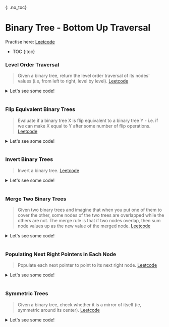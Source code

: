 {: .no_toc}
# Binary Tree - Bottom Up Traversal
Practise here: [Leetcode]()

- TOC
{:toc}

### Level Order Traversal

> Given a binary tree, return the level order traversal of its nodes' values (i.e, from left to right, level by level).
> [Leetcode](https://leetcode.com/problems/binary-tree-level-order-traversal/) <BR>

<details><summary markdown="span">Let's see some code!</summary>

```python
class Solution:
    def levelOrder(self, root: Optional[TreeNode]) -> List[List[int]]:
        q = [(root, 0)]

        res = collections.defaultdict(list)
        while q:
            tmp, d = q.pop(0)
            if tmp is None:
                continue

            res[d].append(tmp.val)
            q.append((tmp.left, d + 1))
            q.append((tmp.right, d + 1))

        return res.values()

    #Using global state
    def levelOrder(self, root: Optional[TreeNode]) -> List[List[int]]:
        def solve(node, d):
            if not node:
                return
            else:
                res[d].append(node.val)
                solve(node.left, d + 1)
                solve(node.right, d + 1)

        res = collections.defaultdict(list)
        solve(root, 0)
        return res.values()
```

</details>
<BR>

### Flip Equivalent Binary Trees

> Evaluate if a binary tree X is flip equivalent to a binary tree Y - i.e. if we can make X equal
to Y after some number of flip operations. 
> [Leetcode](https://leetcode.com/problems/flip-equivalent-binary-trees/) <BR>

<details><summary markdown="span">Let's see some code!</summary>

```python
class Solution(object):
    def flipEquiv(self, a, b):
        if a == b == None:
            return True
        elif a is None or b is None:
            return False
        elif a.val != b.val:
            return False
        return (self.flipEquiv(a.left, b.left)  and self.flipEquiv(a.right, b.right) or
                self.flipEquiv(a.left, b.right) and self.flipEquiv(a.right, b.left))
```

</details>
<BR>

### Invert Binary Trees

> Invert a binary tree.
> [Leetcode](https://leetcode.com/problems/invert-binary-tree/) <BR>

<details><summary markdown="span">Let's see some code!</summary>

```python
def invertTree(root):
    if root is not None:
        return TreeNode(root.val, invertTree(root.right), invertTree(root.left))

```

</details>
<BR>

### Merge Two Binary Trees

> Given two binary trees and imagine that when you put one of them to cover the other, 
some nodes of the two trees are overlapped while the others are not. The merge rule is that if two nodes overlap, 
then sum node values up as the new value of the merged node.
> [Leetcode](https://leetcode.com/problems/merge-two-binary-trees/) <BR>

<details><summary markdown="span">Let's see some code!</summary>

```python
class Solution:
    def mergeTrees(self, a: TreeNode, b: TreeNode) -> TreeNode:
        if a is None and b is None:
            return
        if a is None:
            return b
        elif b is None:
            return a
        if a is not None and b is not None:
            return TreeNode(a.val + b.val, self.mergeTrees(a.left, b.left), self.mergeTrees(a.right, b.right))
```

</details>
<BR>

### Populating Next Right Pointers in Each Node

> Populate each next pointer to point to its next right node. 
> [Leetcode](https://leetcode.com/problems/populating-next-right-pointers-in-each-node-ii/) <BR>

<details><summary markdown="span">Let's see some code!</summary>

```python
class Solution:
    def connect(self, root: 'Node') -> 'Node':
        q = [root]
        qChildren = []

        while q:
            curr = q.pop(0)
            if not curr:
                continue

            if q:
                curr.next = q[0]

            if curr.left:
                qChildren.append(curr.left)
            if curr.right:
                qChildren.append(curr.right)

            if not q and qChildren:
                q, qChildren = qChildren, q

        return root
```

</details>
<BR>

### Symmetric Trees

> Given a binary tree, check whether it is a mirror of itself (ie, symmetric around its center).
> [Leetcode](https://leetcode.com/problems/symmetric-tree/) <BR>

<details><summary markdown="span">Let's see some code!</summary>

```python
class Solution:
    def isSymmetric(self, root: TreeNode) -> bool:
        def check(a,b):
            if a is None and b is None:
                return True
            if a is None or b is None:
                return False
            if a.val == b.val and check(a.left,b.right) and check(a.right, b.left):
                return True
            else:
                return False

        return check(root,root)
```

</details>
<BR>